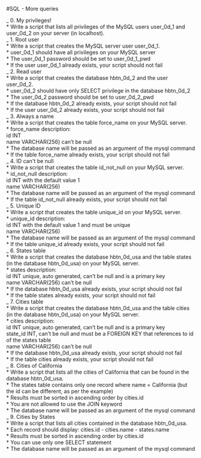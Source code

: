 #SQL - More queries 

_  0. My privileges! <br>
    * Write a script that lists all privileges of the MySQL users user_0d_1 and user_0d_2 on your server (in localhost). <br>
_  1. Root user <br>
    * Write a script that creates the MySQL server user user_0d_1. <br>
        * user_0d_1 should have all privileges on your MySQL server <br>
        * The user_0d_1 password should be set to user_0d_1_pwd <br>
        * If the user user_0d_1 already exists, your script should not fail <br>
_  2. Read user <br>
    * Write a script that creates the database hbtn_0d_2 and the user user_0d_2.<br>
        * user_0d_2 should have only SELECT privilege in the database hbtn_0d_2<br>
        * The user_0d_2 password should be set to user_0d_2_pwd<br>
        * If the database hbtn_0d_2 already exists, your script should not fail<br>
        * If the user user_0d_2 already exists, your script should not fail<br>
_  3. Always a name <br>
    * Write a script that creates the table force_name on your MySQL server.<br>
        * force_name description:<br>
            id INT<br>
            name VARCHAR(256) can’t be null<br>
        * The database name will be passed as an argument of the mysql command<br>
        * If the table force_name already exists, your script should not fail<br>
_ 4. ID can't be null <br>
    * Write a script that creates the table id_not_null on your MySQL server.<br>
        * id_not_null description:<br>
            id INT with the default value 1 <br>
            name VARCHAR(256)<br>
        * The database name will be passed as an argument of the mysql command<br>
        * If the table id_not_null already exists, your script should not fail<br>
_ 5. Unique ID <br>
    * Write a script that creates the table unique_id on your MySQL server.<br>
        * unique_id description:<br>
            id INT with the default value 1 and must be unique<br>
            name VARCHAR(256)<br>
        * The database name will be passed as an argument of the mysql command<br>
        * If the table unique_id already exists, your script should not fail<br>
_  6. States table <br>
    * Write a script that creates the database hbtn_0d_usa and the table states (in the database hbtn_0d_usa) on your MySQL server.<br>
        * states description:<br>
            id INT unique, auto generated, can’t be null and is a primary key<br>
            name VARCHAR(256) can’t be null<br>
        * If the database hbtn_0d_usa already exists, your script should not fail<br>
        * If the table states already exists, your script should not fail<br>
_  7. Cities table <br>
    * Write a script that creates the database hbtn_0d_usa and the table cities (in the database hbtn_0d_usa) on your MySQL server.<br>
        * cities description:<br>
            id INT unique, auto generated, can’t be null and is a primary key<br>
            state_id INT, can’t be null and must be a FOREIGN KEY that references to id of the states table<br>
            name VARCHAR(256) can’t be null<br>
        * If the database hbtn_0d_usa already exists, your script should not fail<br>
        * If the table cities already exists, your script should not fail<br>
 _ 8. Cities of California <br>
    * Write a script that lists all the cities of California that can be found in the database hbtn_0d_usa.<br>
        * The states table contains only one record where name = California (but the id can be different, as per the example)<br>
        * Results must be sorted in ascending order by cities.id<br>
        * You are not allowed to use the JOIN keyword<br>
        * The database name will be passed as an argument of the mysql command<br>
_  9. Cities by States <br>
    * Write a script that lists all cities contained in the database hbtn_0d_usa.<br>
        * Each record should display: cities.id - cities.name - states.name <br>
        * Results must be sorted in ascending order by cities.id <br>
        * You can use only one SELECT statement<br>
        * The database name will be passed as an argument of the mysql command

